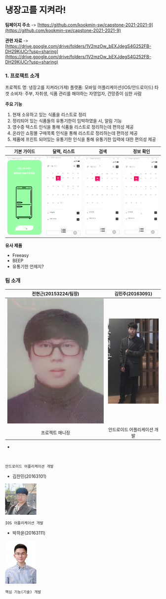 # 냉장고를 지켜라!

**팀페이지 주소** -> [https://github.com/kookmin-sw/capstone-2021-2021-9](https://github.com/kookmin-sw/capstone-2021-2021-9)

**관련 자료** -> [https://drive.google.com/drive/folders/1V2mzOw_bEXJdegS4G252FB-DH29KiUCr?usp=sharing](https://drive.google.com/drive/folders/1V2mzOw_bEXJdegS4G252FB-DH29KiUCr?usp=sharing)

### 1. 프로잭트 소개

프로젝트 명: 냉장고를 지켜라(가제)
플랫폼: 모바일 어플리케이션(IOS/안드로이드)
타겟 소비자: 주부, 자취생, 식품 관리를 해야하는 자영업자, 건망증이 심한 사람

**주요 기능**

1. 현재 소유하고 있는 식품을 리스트로 정리
2. 정리되어 있는 식품들의 유통기한이 임박하였을 시, 알림 기능
3. 영수증 텍스트 인식을 통해 식품들 리스트로 정리하는데 편의성 제공
4. 온라인 쇼핑몰 구매목록 인식을 통해 리스트로 정리하는데 편의성 제공
5. 제품에 프린트 되어있는 유통기한 인식을 통해 유통기한 입력에 대한 편의성 제공


기본 가이드                        |달력, 리스트                       |검색                       |정보 확인                   |
:--------------------------------:|:--------------------------------:|:-------------------------:|:-------------------------:|
![](docs/design/guide.gif)        |![](docs/design/calendar_list.gif)|![](docs/design/search.gif)|![](docs/design/status.gif)



**유사 제품**

- Freeasy
- BEEP
- 유통기한 언제지?

### 팀 소개

전현근(20153224/팀장)                               |김민주(20163091)                                       |
:-------------------------------------------------:|:----------------------------------------------------:|
![](docs/team_img/KakaoTalk_20210409_000232109.jpg)|![](docs/team_img/KakaoTalk_20210404_211047435_01.jpg)|
프로젝트 매니징                                     |안드로이드 어플리케이션 개발                             |


- 

<img src = "" width="20%">

```
안드로이드 어플리케이션 개발
```

- 김찬민(20163101)

<img src = "/docs/team_img/KakaoTalk_20210404_210623886.jpg" width="20%">

```
IOS 어플리케이션 개발
```

- 박하윤(20163111)

<img src = "/docs/team_img/KakaoTalk_20210404_210423322.jpg" width="20%">

```
핵심 기능(기술) 개발
```
